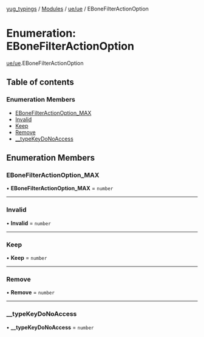 [yug_typings](../README.md) / [Modules](../modules.md) / [ue/ue](../modules/ue_ue.md) / EBoneFilterActionOption

# Enumeration: EBoneFilterActionOption

[ue/ue](../modules/ue_ue.md).EBoneFilterActionOption

## Table of contents

### Enumeration Members

- [EBoneFilterActionOption\_MAX](ue_ue.EBoneFilterActionOption.md#ebonefilteractionoption_max)
- [Invalid](ue_ue.EBoneFilterActionOption.md#invalid)
- [Keep](ue_ue.EBoneFilterActionOption.md#keep)
- [Remove](ue_ue.EBoneFilterActionOption.md#remove)
- [\_\_typeKeyDoNoAccess](ue_ue.EBoneFilterActionOption.md#__typekeydonoaccess)

## Enumeration Members

### EBoneFilterActionOption\_MAX

• **EBoneFilterActionOption\_MAX** = `number`

___

### Invalid

• **Invalid** = `number`

___

### Keep

• **Keep** = `number`

___

### Remove

• **Remove** = `number`

___

### \_\_typeKeyDoNoAccess

• **\_\_typeKeyDoNoAccess** = `number`

